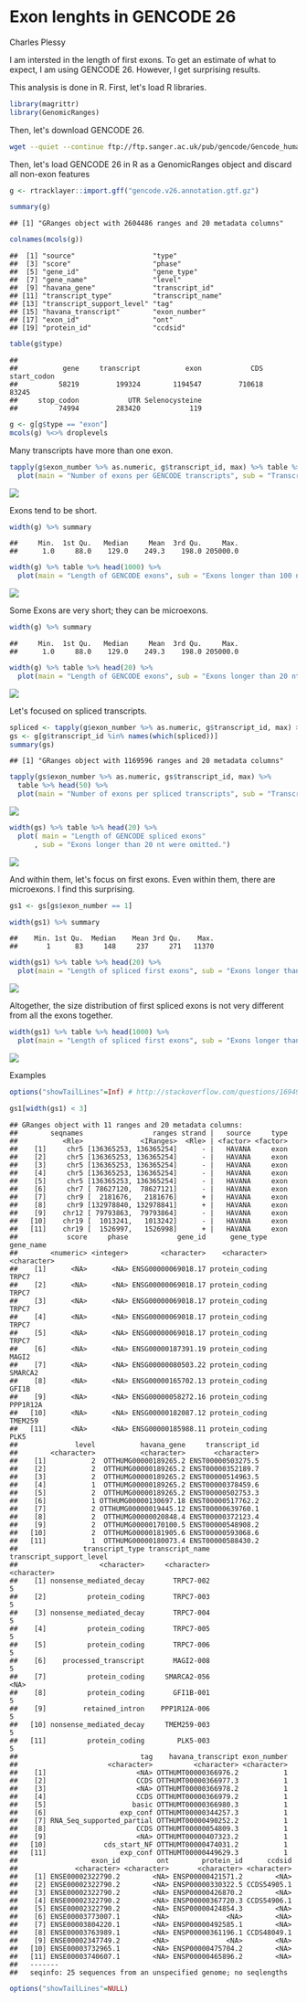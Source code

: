 # Exon lenghts in GENCODE 26
Charles Plessy  

I am intersted in the length of first exons.  To get an estimate of what to expect,
I am using GENCODE 26.  However, I get surprising results.

This analysis is done in R.  First, let's load R libraries.


```r
library(magrittr)
library(GenomicRanges)
```

Then, let's download GENCODE 26.


```bash
wget --quiet --continue ftp://ftp.sanger.ac.uk/pub/gencode/Gencode_human/release_26/gencode.v26.annotation.gtf.gz
```

Then, let's load GENCODE 26 in R as a GenomicRanges object and discard all
non-exon features



```r
g <- rtracklayer::import.gff("gencode.v26.annotation.gtf.gz")

summary(g)
```

```
## [1] "GRanges object with 2604486 ranges and 20 metadata columns"
```

```r
colnames(mcols(g))
```

```
##  [1] "source"                   "type"                    
##  [3] "score"                    "phase"                   
##  [5] "gene_id"                  "gene_type"               
##  [7] "gene_name"                "level"                   
##  [9] "havana_gene"              "transcript_id"           
## [11] "transcript_type"          "transcript_name"         
## [13] "transcript_support_level" "tag"                     
## [15] "havana_transcript"        "exon_number"             
## [17] "exon_id"                  "ont"                     
## [19] "protein_id"               "ccdsid"
```

```r
table(g$type)
```

```
## 
##           gene     transcript           exon            CDS    start_codon 
##          58219         199324        1194547         710618          83245 
##     stop_codon            UTR Selenocysteine 
##          74994         283420            119
```

```r
g <- g[g$type == "exon"]
mcols(g) %<>% droplevels
```

Many transcripts have more than one exon.


```r
tapply(g$exon_number %>% as.numeric, g$transcript_id, max) %>% table %>% head(50) %>%
  plot(main = "Number of exons per GENCODE transcripts", sub = "Transcripts with > 50 exons were omitted.")
```

![](gencode-feature-lengths_files/figure-html/unnamed-chunk-1-1.png)<!-- -->

Exons tend to be short.


```r
width(g) %>% summary
```

```
##     Min.  1st Qu.   Median     Mean  3rd Qu.     Max. 
##      1.0     88.0    129.0    249.3    198.0 205000.0
```

```r
width(g) %>% table %>% head(1000) %>%
  plot(main = "Length of GENCODE exons", sub = "Exons longer than 100 nt were omitted.")
```

![](gencode-feature-lengths_files/figure-html/exon-length-1.png)<!-- -->

Some Exons are very short; they can be microexons.


```r
width(g) %>% summary
```

```
##     Min.  1st Qu.   Median     Mean  3rd Qu.     Max. 
##      1.0     88.0    129.0    249.3    198.0 205000.0
```

```r
width(g) %>% table %>% head(20) %>%
  plot(main = "Length of GENCODE exons", sub = "Exons longer than 20 nt were omitted.")
```

![](gencode-feature-lengths_files/figure-html/micro-exon-length-1.png)<!-- -->

Let's focused on spliced transcripts.


```r
spliced <- tapply(g$exon_number %>% as.numeric, g$transcript_id, max) > 1
gs <- g[g$transcript_id %in% names(which(spliced))]
summary(gs)
```

```
## [1] "GRanges object with 1169596 ranges and 20 metadata columns"
```

```r
tapply(gs$exon_number %>% as.numeric, gs$transcript_id, max) %>%
  table %>% head(50) %>%
  plot(main = "Number of exons per spliced transcripts", sub = "Transcripts with > 50 exons were omitted.")
```

![](gencode-feature-lengths_files/figure-html/spliced-transcripts-1.png)<!-- -->

```r
width(gs) %>% table %>% head(20) %>%
  plot( main = "Length of GENCODE spliced exons"
      , sub = "Exons longer than 20 nt were omitted.")
```

![](gencode-feature-lengths_files/figure-html/spliced-transcripts-2.png)<!-- -->

And within them, let's focus on first exons.  Even within them, there are microexons.
I find this surprising.


```r
gs1 <- gs[gs$exon_number == 1]

width(gs1) %>% summary
```

```
##    Min. 1st Qu.  Median    Mean 3rd Qu.    Max. 
##       1      83     148     237     271   11370
```

```r
width(gs1) %>% table %>% head(20) %>%
  plot(main = "Length of spliced first exons", sub = "Exons longer than 20 nt were omitted.")
```

![](gencode-feature-lengths_files/figure-html/first-exons-1.png)<!-- -->

Altogether, the size distribution of first spliced exons is not very different from
all the exons together.


```r
width(gs1) %>% table %>% head(1000) %>%
  plot(main = "Length of spliced first exons", sub = "Exons longer than 500 nt were omitted.")
```

![](gencode-feature-lengths_files/figure-html/first-exons2-1.png)<!-- -->

Examples


```r
options("showTailLines"=Inf) # http://stackoverflow.com/questions/16949545/show-all-lines-in-genomicrange-package-output

gs1[width(gs1) < 3]
```

```
## GRanges object with 11 ranges and 20 metadata columns:
##        seqnames                 ranges strand |   source     type
##           <Rle>              <IRanges>  <Rle> | <factor> <factor>
##    [1]     chr5 [136365253, 136365254]      - |   HAVANA     exon
##    [2]     chr5 [136365253, 136365254]      - |   HAVANA     exon
##    [3]     chr5 [136365253, 136365254]      - |   HAVANA     exon
##    [4]     chr5 [136365253, 136365254]      - |   HAVANA     exon
##    [5]     chr5 [136365253, 136365254]      - |   HAVANA     exon
##    [6]     chr7 [ 78627120,  78627121]      - |   HAVANA     exon
##    [7]     chr9 [  2181676,   2181676]      + |   HAVANA     exon
##    [8]     chr9 [132978840, 132978841]      + |   HAVANA     exon
##    [9]    chr12 [ 79793863,  79793864]      - |   HAVANA     exon
##   [10]    chr19 [  1013241,   1013242]      - |   HAVANA     exon
##   [11]    chr19 [  1526997,   1526998]      + |   HAVANA     exon
##            score     phase            gene_id      gene_type   gene_name
##        <numeric> <integer>        <character>    <character> <character>
##    [1]      <NA>      <NA> ENSG00000069018.17 protein_coding       TRPC7
##    [2]      <NA>      <NA> ENSG00000069018.17 protein_coding       TRPC7
##    [3]      <NA>      <NA> ENSG00000069018.17 protein_coding       TRPC7
##    [4]      <NA>      <NA> ENSG00000069018.17 protein_coding       TRPC7
##    [5]      <NA>      <NA> ENSG00000069018.17 protein_coding       TRPC7
##    [6]      <NA>      <NA> ENSG00000187391.19 protein_coding       MAGI2
##    [7]      <NA>      <NA> ENSG00000080503.22 protein_coding     SMARCA2
##    [8]      <NA>      <NA> ENSG00000165702.13 protein_coding       GFI1B
##    [9]      <NA>      <NA> ENSG00000058272.16 protein_coding    PPP1R12A
##   [10]      <NA>      <NA> ENSG00000182087.12 protein_coding     TMEM259
##   [11]      <NA>      <NA> ENSG00000185988.11 protein_coding        PLK5
##              level           havana_gene     transcript_id
##        <character>           <character>       <character>
##    [1]           2  OTTHUMG00000189265.2 ENST00000503275.5
##    [2]           2  OTTHUMG00000189265.2 ENST00000352189.7
##    [3]           2  OTTHUMG00000189265.2 ENST00000514963.5
##    [4]           1  OTTHUMG00000189265.2 ENST00000378459.6
##    [5]           2  OTTHUMG00000189265.2 ENST00000502753.3
##    [6]           1 OTTHUMG00000130697.18 ENST00000517762.2
##    [7]           2 OTTHUMG00000019445.12 ENST00000639760.1
##    [8]           2  OTTHUMG00000020848.4 ENST00000372123.4
##    [9]           2  OTTHUMG00000170100.5 ENST00000548908.2
##   [10]           2  OTTHUMG00000181905.6 ENST00000593068.6
##   [11]           1  OTTHUMG00000180073.4 ENST00000588430.2
##                transcript_type transcript_name transcript_support_level
##                    <character>     <character>              <character>
##    [1] nonsense_mediated_decay       TRPC7-002                        5
##    [2]          protein_coding       TRPC7-003                        5
##    [3] nonsense_mediated_decay       TRPC7-004                        5
##    [4]          protein_coding       TRPC7-005                        5
##    [5]          protein_coding       TRPC7-006                        5
##    [6]    processed_transcript       MAGI2-008                        5
##    [7]          protein_coding     SMARCA2-056                     <NA>
##    [8]          protein_coding       GFI1B-001                        5
##    [9]         retained_intron    PPP1R12A-006                        5
##   [10] nonsense_mediated_decay     TMEM259-003                        5
##   [11]          protein_coding        PLK5-003                        5
##                              tag    havana_transcript exon_number
##                      <character>          <character> <character>
##    [1]                      <NA> OTTHUMT00000366976.2           1
##    [2]                      CCDS OTTHUMT00000366977.3           1
##    [3]                      <NA> OTTHUMT00000366978.2           1
##    [4]                      CCDS OTTHUMT00000366979.2           1
##    [5]                     basic OTTHUMT00000366980.3           1
##    [6]                  exp_conf OTTHUMT00000344257.3           1
##    [7] RNA_Seq_supported_partial OTTHUMT00000490252.2           1
##    [8]                      CCDS OTTHUMT00000054809.3           1
##    [9]                      <NA> OTTHUMT00000407323.2           1
##   [10]              cds_start_NF OTTHUMT00000474031.2           1
##   [11]                  exp_conf OTTHUMT00000449629.3           1
##                  exon_id         ont        protein_id      ccdsid
##              <character> <character>       <character> <character>
##    [1] ENSE00002322790.2        <NA> ENSP00000421571.2        <NA>
##    [2] ENSE00002322790.2        <NA> ENSP00000330322.5 CCDS54905.1
##    [3] ENSE00002322790.2        <NA> ENSP00000426870.2        <NA>
##    [4] ENSE00002322790.2        <NA> ENSP00000367720.3 CCDS54906.1
##    [5] ENSE00002322790.2        <NA> ENSP00000424854.3        <NA>
##    [6] ENSE00003773007.1        <NA>              <NA>        <NA>
##    [7] ENSE00003804220.1        <NA> ENSP00000492585.1        <NA>
##    [8] ENSE00003763989.1        <NA> ENSP00000361196.1 CCDS48049.1
##    [9] ENSE00002347749.2        <NA>              <NA>        <NA>
##   [10] ENSE00003732965.1        <NA> ENSP00000475704.2        <NA>
##   [11] ENSE00003740607.1        <NA> ENSP00000465896.2        <NA>
##   -------
##   seqinfo: 25 sequences from an unspecified genome; no seqlengths
```

```r
options("showTailLines"=NULL)
```
